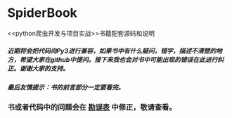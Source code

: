 # SpiderBook
&lt;&lt;python爬虫开发与项目实战>>书籍配套源码和说明

##### 近期将会把代码向Py3进行兼容，如果书中有什么疑问，错字，描述不清楚的地方，希望大家在github中提问。接下来我也会对书中可能出现的错误在此进行纠正。谢谢大家的支持。

##### 最后友情提示：书的前言部分一定要看完。
### 书或者代码中的问题会在 [勘误表](勘误表.md) 中修正，敬请查看。

